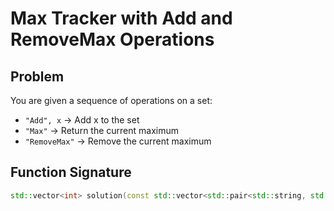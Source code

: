 # Max Tracker with Add and RemoveMax Operations

## Problem

You are given a sequence of operations on a set:
- `"Add", x` → Add x to the set
- `"Max"` → Return the current maximum
- `"RemoveMax"` → Remove the current maximum

## Function Signature

```cpp
std::vector<int> solution(const std::vector<std::pair<std::string, std::string>>& operations);
